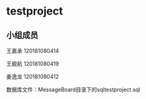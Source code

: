 # testproject

## 小组成员

王嘉承    120181080414

王舰航    120181080419

姜逸龙    120181080412

数据库文件：MessageBoard目录下的sqltestproject.sql
